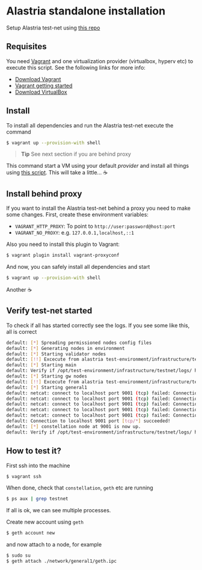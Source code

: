 # Alastria standalone installation
Setup Alastria test-net using [this repo](https://github.com/alastria/test-environment/tree/master/infrastructure/testnet)

## Requisites
You need [Vagrant](https://www.vagrantup.com/) and one virtualization provider (virtualbox, hyperv etc) to execute this script. See the following links for more info:
* [Download Vagrant](https://www.vagrantup.com/downloads.html)
* [Vagrant getting started](https://www.vagrantup.com/intro/getting-started/project_setup.html)
* [Download VirtualBox](https://www.virtualbox.org/)

## Install
To install all dependencies and run the Alastria test-net execute the command
```bash
$ vagrant up --provision-with shell
```
> **Tip** See next section if you are behind proxy

This command start a VM using your default *provider* and install all things using [this script](provision.sh). This
will take a little... :coffee:

## Install behind proxy
If you want to install the Alastria test-net behind a proxy you need to make some changes. First, create these environment variables:

* `VAGRANT_HTTP_PROXY`: To point to `http://user:password@host:port`
* `VAGRANT_NO_PROXY`: e.g. `127.0.0.1,localhost,::1`

Also you need to install this plugin to Vagrant:

```bash
$ vagrant plugin install vagrant-proxyconf
```
And now, you can safely install all dependencies and start
```bash
$ vagrant up --provision-with shell
```
Another :coffee:

## Verify test-net started
To check if all has started correctly see the logs. If you see some like this, all is correct
```bash
default: [*] Spreading permissioned nodes config files
default: [*] Generating nodes in environment
default: [*] Starting validator nodes
default: [!!] Excecute from alastria test-environment/infrastructure/testnet/
default: [*] Starting main
default: Verify if /opt/test-environment/infrastructure/testnet/logs/ have new files.
default: [*] Starting gw nodes
default: [!!] Excecute from alastria test-environment/infrastructure/testnet/
default: [*] Starting general1
default: netcat: connect to localhost port 9001 (tcp) failed: Connection refused
default: netcat: connect to localhost port 9001 (tcp) failed: Connection refused
default: netcat: connect to localhost port 9001 (tcp) failed: Connection refused
default: netcat: connect to localhost port 9001 (tcp) failed: Connection refused
default: netcat: connect to localhost port 9001 (tcp) failed: Connection refused
default: Connection to localhost 9001 port [tcp/*] succeeded!
default: [*] constellation node at 9001 is now up.
default: Verify if /opt/test-environment/infrastructure/testnet/logs/ have new files.
```

## How to test it?
First ssh into the machine

```bash
$ vagrant ssh
```

When done, check that `constellation`, `geth` etc are running
```bash
$ ps aux | grep testnet
```
If all is ok, we can see multiple processes.

Create new account using `geth`

```bash
$ geth account new
```

and now attach to a node, for example

```bash
$ sudo su
$ geth attach ./network/general1/geth.ipc
```
